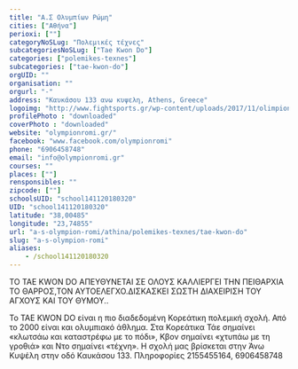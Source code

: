 ```yaml
---
title: "Α.Σ Ολυμπίων Ρώμη"
cities: ["Αθήνα"]
perioxi: [""]
categoryNoSLug: "Πολεμικές τέχνες"
subcategoriesNoSLug: ["Tae Kwon Do"]
categories: ["polemikes-texnes"]
subcategories: ["tae-kwon-do"]
orgUID: ""
organisation: ""
orgurl: "-"
address: "Καυκάσου 133 ανω κυψελη, Athens, Greece"
logoimg: "http://www.fightsports.gr/wp-content/uploads/2017/11/olimpion-romi.jpg"
profilePhoto : "downloaded"
coverPhoto : "downloaded"
website: "olympionromi.gr/"
facebook: "www.facebook.com/olympionromi"
phone: "6906458748"
email: "info@olympionromi.gr"
courses: ""
places: [""]
rensponsibles: ""
zipcode: [""]
schoolsUID: "school141120180320"
UID: "school141120180320"
latitude: "38,00485"
longitude: "23,74855"
url: "a-s-olympion-romi/athina/polemikes-texnes/tae-kwon-do"
slug: "a-s-olympion-romi"
aliases:
    - /school141120180320
---
```



ΤΟ TAE KWON DO ΑΠΕΥΘΥΝΕΤΑΙ ΣΕ ΟΛΟΥΣ ΚΑΛΛΙΕΡΓΕΙ ΤΗΝ ΠΕΙΘΑΡΧΙΑ ΤΟ ΘΑΡΡΟΣ,ΤΟΝ ΑΥΤΟΕΛΕΓΧΟ.ΔΙΣΚΑΣΚΕΙ ΣΩΣΤΗ ΔΙΑΧΕΙΡΙΣΗ ΤΟΥ ΑΓΧΟΥΣ ΚΑΙ ΤΟΥ ΘΥΜΟΥ..

To TAE KWON DO είναι η πιο διαδεδομένη Κορεάτικη πολεμική σχολή. Από το 2000 είναι και ολυμπιακό άθλημα. Στα Κορεάτικα Τάε σημαίνει «κλωτσάω και καταστρέφω με το πόδι», Κβον σημαίνει «χτυπάω με τη γροθιά» και Ντο σημαίνει «τέχνη». Η σχολή μας βρίσκεται στην Άνω Κυψέλη στην οδό Καυκάσου 133. Πληροφορίες 2155455164, 6906458748